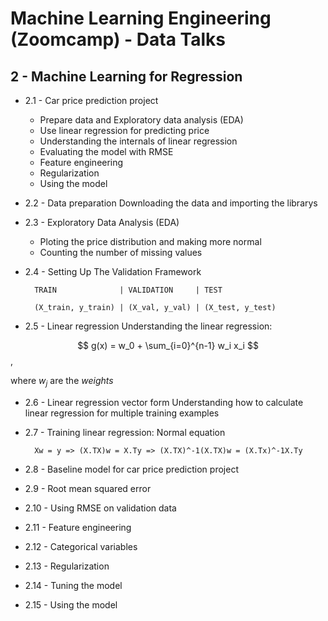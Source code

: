# Machine Learning Engineering (Zoomcamp) - Data Talks 

## 2 - Machine Learning for Regression

* 2.1 - Car price prediction project
    * Prepare data and Exploratory data analysis (EDA)
    * Use linear regression for predicting price
    * Understanding the internals of linear regression
    * Evaluating the model with RMSE
    * Feature engineering
    * Regularization
    * Using the model
    
* 2.2 - Data preparation
Downloading the data and importing the librarys

* 2.3 - Exploratory Data Analysis (EDA)
    * Ploting the price distribution and making more normal
    * Counting the number of missing values
    
* 2.4 - Setting Up The Validation Framework

        TRAIN              | VALIDATION     | TEST

        (X_train, y_train) | (X_val, y_val) | (X_test, y_test)
        
* 2.5 - Linear regression
Understanding the linear regression:

$$ g(x) = w_0 + \sum_{i=0}^{n-1} w_i x_i $$,

where $w_j$ are the *weights*

* 2.6 - Linear regression vector form
Understanding how to calculate linear regression for multiple training examples

* 2.7 - Training linear regression: Normal equation
	
		Xw = y => (X.TX)w = X.Ty => (X.TX)^-1(X.TX)w = (X.Tx)^-1X.Ty
	
* 2.8 - Baseline model for car price prediction project

* 2.9 - Root mean squared error

* 2.10 - Using RMSE on validation data

* 2.11 - Feature engineering

* 2.12 - Categorical variables

* 2.13 - Regularization

* 2.14 - Tuning the model

* 2.15 - Using the model
